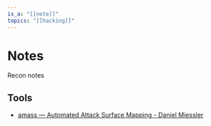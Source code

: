 ```yaml
---
is_a: "[[note]]"
topics: "[[hacking]]"
---
```

# Notes
Recon notes

## Tools
* [amass — Automated Attack Surface Mapping - Daniel Miessler](https://danielmiessler.com/study/amass/)
